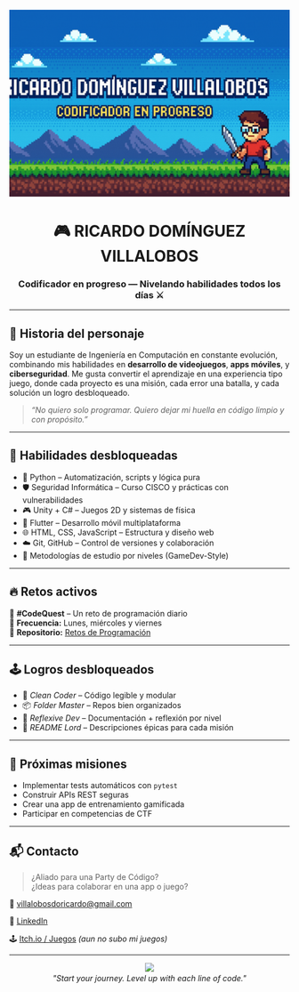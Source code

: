 <!-- Banner estilo Game Dev -->
<p align="center">
  <img src="https://github.com/dinovillalobos/Retos_Programacion/blob/07143272f4ea143039a0498f603dc21d8ac60187/Imgenes/bannerPrincipal.png" alt="Banner retro Game Dev Ricardo" />
</p>

<h1 align="center">🎮 RICARDO DOMÍNGUEZ VILLALOBOS</h1>
<h3 align="center">Codificador en progreso — Nivelando habilidades todos los días ⚔️</h3>

---

## 📖 Historia del personaje

Soy un estudiante de Ingeniería en Computación en constante evolución, combinando mis habilidades en **desarrollo de videojuegos**, **apps móviles**, y **ciberseguridad**. Me gusta convertir el aprendizaje en una experiencia tipo juego, donde cada proyecto es una misión, cada error una batalla, y cada solución un logro desbloqueado.

> _“No quiero solo programar. Quiero dejar mi huella en código limpio y con propósito.”_

---

## 🧩 Habilidades desbloqueadas

- 🐍 Python – Automatización, scripts y lógica pura
- 🛡️ Seguridad Informática – Curso CISCO y prácticas con vulnerabilidades
- 🎮 Unity + C# – Juegos 2D y sistemas de física
- 📱 Flutter – Desarrollo móvil multiplataforma
- 🌐 HTML, CSS, JavaScript – Estructura y diseño web
- ☁️ Git, GitHub – Control de versiones y colaboración
- 🧠 Metodologías de estudio por niveles (GameDev-Style)

---

## 🔥 Retos activos

🎯 **#CodeQuest** – Un reto de programación diario  
📅 **Frecuencia:** Lunes, miércoles y viernes  
📂 **Repositorio:** [Retos de Programación](https://github.com/tu-usuario/retos-programacion)

---

## 🕹️ Logros desbloqueados

- 🧠 _Clean Coder_ – Código legible y modular
- 📦 _Folder Master_ – Repos bien organizados
- 🎯 _Reflexive Dev_ – Documentación + reflexión por nivel
- 📝 _README Lord_ – Descripciones épicas para cada misión

---

## 🚀 Próximas misiones

- Implementar tests automáticos con `pytest`
- Construir APIs REST seguras
- Crear una app de entrenamiento gamificada
- Participar en competencias de CTF

---

## 📬 Contacto

> ¿Aliado para una Party de Código?  
> ¿Ideas para colaborar en una app o juego?

📧 villalobosdoricardo@gmail.com 

💼 [LinkedIn](https://www.linkedin.com/in/ricardo-dominguez-devvideojuegos/)

🕹️ [Itch.io / Juegos](https://itch.io) *(aun no subo mi juegos)*

---

<p align="center">
  <img src="https://media.giphy.com/media/8UGoFkuP8aNQk/giphy.gif" width="200px"/>
  <br><i>"Start your journey. Level up with each line of code."</i>
</p>

